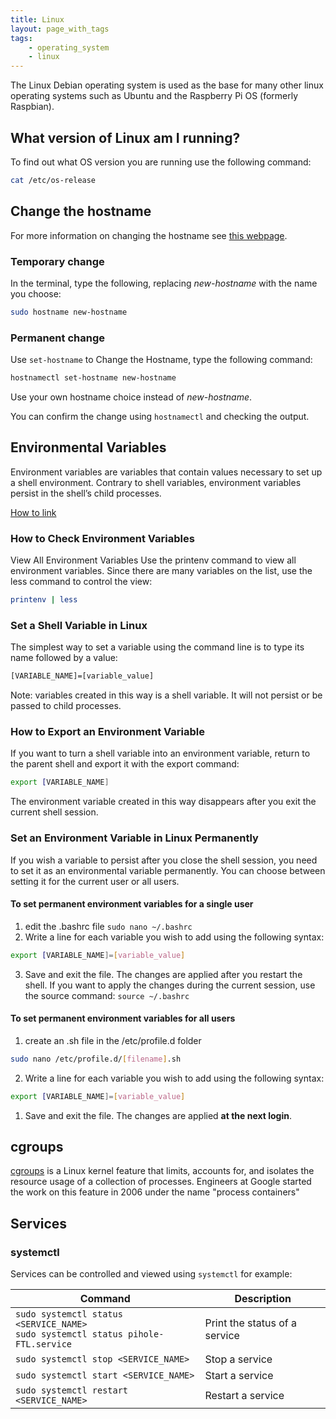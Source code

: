 ```yaml
---
title: Linux
layout: page_with_tags
tags:
    - operating_system
    - linux
---
```


The Linux Debian operating system is used as the base for many other linux operating systems such as Ubuntu and the Raspberry Pi OS (formerly Raspbian).
<!--more-->

## What version of Linux am I running?

To find out what OS version you are running use the following command:

``` sh
cat /etc/os-release
```

## Change the hostname

For more information on changing the hostname see [this webpage](https://phoenixnap.com/kb/linux-hostname-command).

### Temporary change

In the terminal, type the following, replacing *new-hostname* with the name you choose:

```sh
sudo hostname new-hostname
```

### Permanent change

Use `set-hostname` to Change the Hostname, type the following command:

```sh
hostnamectl set-hostname new-hostname
```
Use your own hostname choice instead of *new-hostname*.

You can confirm the change using `hostnamectl` and checking the output.

## Environmental Variables

Environment variables are variables that contain values necessary to set up a shell environment. Contrary to shell variables, environment variables persist in the shell’s child processes.

[How to link](https://phoenixnap.com/kb/linux-set-environment-variable)

### How to Check Environment Variables

View All Environment Variables
Use the printenv command to view all environment variables. Since there are many variables on the list, use the less command to control the view:

```sh
printenv | less
```

### Set a Shell Variable in Linux

The simplest way to set a variable using the command line is to type its name followed by a value:

```sh
[VARIABLE_NAME]=[variable_value]
```

   Note: variables created in this way is a shell variable. It will not persist or be passed to child processes.

### How to Export an Environment Variable

If you want to turn a shell variable into an environment variable, return to the parent shell and export it with the export command:

```sh
export [VARIABLE_NAME]
```

The environment variable created in this way disappears after you exit the current shell session.

### Set an Environment Variable in Linux Permanently

If you wish a variable to persist after you close the shell session, you need to set it as an environmental variable permanently. You can choose between setting it for the current user or all users.

#### To set permanent environment variables for a single user

1. edit the .bashrc file `sudo nano ~/.bashrc`
2. Write a line for each variable you wish to add using the following syntax:

```sh
export [VARIABLE_NAME]=[variable_value]
```

3. Save and exit the file. The changes are applied after you restart the shell. If you want to apply the changes during the current session, use the source command: `source ~/.bashrc`

#### To set permanent environment variables for all users

1. create an .sh file in the /etc/profile.d folder

```sh
sudo nano /etc/profile.d/[filename].sh
```

2. Write a line for each variable you wish to add using the following syntax:

```sh
export [VARIABLE_NAME]=[variable_value]
```

1. Save and exit the file. The changes are applied **at the next login**.

## cgroups

[cgroups](https://www.redhat.com/sysadmin/cgroups-part-one) is a Linux kernel feature that limits, accounts for, and isolates the resource usage of a collection of processes. 
Engineers at Google started the work on this feature in 2006 under the name "process containers"

## Services

### systemctl

Services can be controlled and viewed using `systemctl` for example:

| Command                                                                                | Description                   |
|----------------------------------------------------------------------------------------|-------------------------------|
| `sudo systemctl status <SERVICE_NAME>` <br> `sudo systemctl status pihole-FTL.service` | Print the status of a service |
| `sudo systemctl stop <SERVICE_NAME>`                                                   | Stop a service                |
| `sudo systemctl start <SERVICE_NAME>`                                                  | Start a service               |
| `sudo systemctl restart <SERVICE_NAME>`                                                | Restart a service             |

